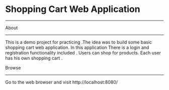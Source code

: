 #  Shopping Cart Web Application
****************************************
About
********

This is a demo project for practicing .The idea was to build some basic shopping cart web application.
 In this application There is a login and registration functionality included .
 Users can shop for products. Each user has his own shopping cart .

 Browse
 **********
 Go to the web browser and visit http://localhost:8080/
 
